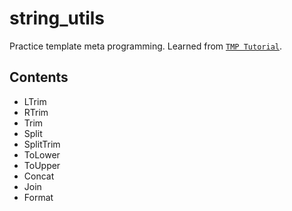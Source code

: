 # string_utils
Practice template meta programming. Learned from [`TMP Tutorial`](https://github.com/nilsdeppe/template-metaprogramming-tutorials).

## Contents
- LTrim
- RTrim
- Trim
- Split
- SplitTrim
- ToLower
- ToUpper
- Concat
- Join
- Format
